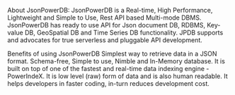 About JsonPowerDB:
	JsonPowerDB is a Real-time, High Performance, Lightweight and Simple to Use, Rest API based Multi-mode DBMS. 
	JsonPowerDB has ready to use API for Json document DB, RDBMS, Key-value DB, GeoSpatial DB and Time Series DB functionality. 
	JPDB supports and advocates for true serverless and pluggable API development.
	
Benefits of using JsonPowerDB
	Simplest way to retrieve data in a JSON format.
	Schema-free, Simple to use, Nimble and In-Memory database.
	It is built on top of one of the fastest and real-time data indexing engine - PowerIndeX.
	It is low level (raw) form of data and is also human readable.
	It helps developers in faster coding, in-turn reduces development cost.

